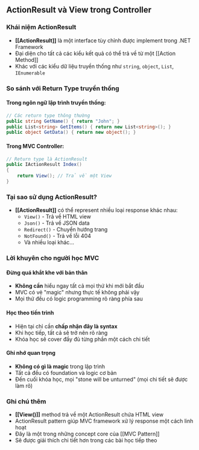 ## ActionResult và View trong Controller

### Khái niệm ActionResult

- **[[ActionResult]]** là một interface tùy chỉnh được implement trong .NET Framework
- Đại diện cho tất cả các kiểu kết quả có thể trả về từ một [[Action Method]]
- Khác với các kiểu dữ liệu truyền thống như `string`, `object`, `List`, `IEnumerable`


### So sánh với Return Type truyền thống

#### Trong ngôn ngữ lập trình truyền thống:

```csharp
// Các return type thông thường
public string GetName() { return "John"; }
public List<string> GetItems() { return new List<string>(); }
public object GetData() { return new object(); }
```


#### Trong MVC Controller:

```csharp
// Return type là ActionResult
public IActionResult Index() 
{
    return View(); // Trả về một View
}
```


### Tại sao sử dụng ActionResult?

- **[[ActionResult]]** có thể represent nhiều loại response khác nhau:
    - `View()` - Trả về HTML view
    - `Json()` - Trả về JSON data
    - `Redirect()` - Chuyển hướng trang
    - `NotFound()` - Trả về lỗi 404
    - Và nhiều loại khác...


### Lời khuyên cho người học MVC

#### Đừng quá khắt khe với bản thân

- **Không cần** hiểu ngay tất cả mọi thứ khi mới bắt đầu
- MVC có vẻ "magic" nhưng thực tế không phải vậy
- Mọi thứ đều có logic programming rõ ràng phía sau


#### Học theo tiến trình

- Hiện tại chỉ cần **chấp nhận đây là syntax**
- Khi học tiếp, tất cả sẽ trở nên rõ ràng
- Khóa học sẽ cover đầy đủ từng phần một cách chi tiết


#### Ghi nhớ quan trọng

- **Không có gì là magic** trong lập trình
- Tất cả đều có foundation và logic cơ bản
- Đến cuối khóa học, mọi "stone will be unturned" (mọi chi tiết sẽ được làm rõ)


### Ghi chú thêm

- **[[View()]]** method trả về một ActionResult chứa HTML view
- ActionResult pattern giúp MVC framework xử lý response một cách linh hoạt
- Đây là một trong những concept core của [[MVC Pattern]]
- Sẽ được giải thích chi tiết hơn trong các bài học tiếp theo

